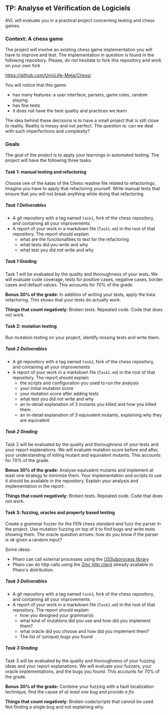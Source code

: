 ## TP: Analyse et Vérification de Logiciels

AVL will evaluate you in a practical project concerning testing and chess games.

### Context: A chess game

The project will involve an existing chess game implementation you will have to improve and test.
The implementation in question is found in the following repository.
Please, do not hesitate to fork this repository and work on your own fork

https://github.com/UnivLille-Meta/Chess/

You will notice that this game:
 - has many features: a user interface, parsers, game rules, random playing
 - has few tests
 - it does not have the best quality and practices we learn

The idea behind these decisions is to have a small project that is still close to reality.
Reality is messy and not perfect.
The question is: can we deal with such imperfections and complexity?

### Goals

The goal of the project is to apply your learnings in automated testing.
The project will have the following three tasks:

#### Task 1: manual testing and refactoring

Choose one of the katas of the Chess readme file related to refactorings.
Imagine you have to apply that refactoring yourself.
Write manual tests that ensure that you will not break anything while doing that refactoring.

##### Task 1 Deliverables
 - A git repository with a tag named `task1`, fork of the chess repository, and containing all your improvements
 - A report of your work in a markdown file (`Task1.md`) in the root of that repository. The report should explain
     -  what are the functionalities to test for the refactoring
     -  what tests did you write and why
     -  what test you did *not* write and why

##### Task 1 Grading
Task 1 will be evaluated by the quality and thoroughness of your tests.
We will evaluate code coverage, tests for positive cases, negative cases, border cases and default values.
This accounts for 70% of the grade.

**Bonus 30% of the grade:** In addition of writing your tests, apply the kata refactoring. This shows that your tests do actually work.

**Things that count negatively:** Broken tests. Repeated code. Code that does not work.

#### Task 2: mutation testing

Run mutation testing on your project, identify missing tests and write them.

##### Task 2 Deliverables
 - A git repository with a tag named `task2`, fork of the chess repository, and containing all your improvements
 - A report of your work in a markdown file (`Task2.md`) in the root of that repository. The report should explain
     -  the scripts and configuration you used to run the analysis
     -  your initial mutation score
     -  your mutation score after adding tests
     -  what test you did *not* write and why
     -  an in-detail explanation of 3 mutants you killed and how you killed them
     -  an in-detail explanation of 3 equivalent mutants, explaining why they are equivalent

##### Task 2 Grading
Task 2 will be evaluated by the quality and thoroughness of your tests and your report explanations.
We will evaluate mutation score before and after, your understanding of killing mutant and equivalent mutants.
This accounts for 70% of the grade.

**Bonus 30% of the grade:** Analyse equivalent mutants and implement at least one strategy to minimize them. Your implementation and scripts to use it should be available in the repository. Explain your analysis and implementation in the report.

**Things that count negatively:** Broken tests. Repeated code. Code that does not work.

#### Task 3: fuzzing, oracles and property based testing

Create a grammar fuzzer for the FEN chess standard and fuzz the parser in the project.
Use mutation fuzzing on top of it to find bugs and write tests showing them.
The oracle question arrives: how do you know if the parser is ok given a random input?

Some ideas:
 - Pharo can call external processes using the [OSSubprocess library](https://github.com/pharo-contributions/OSSubprocess/)
 - Pharo can do http calls using the [Zinc http client](http://books.pharo.org/booklet-Zinc/pdf/2020-03-23-Zinc.pdf) already available in Pharo's distribution.

##### Task 3 Deliverables
 - A git repository with a tag named `task3`, fork of the chess repository, and containing all your improvements
 - A report of your work in a markdown file (`Task3.md`) in the root of that repository. The report should explain
     -  how you designed your grammar(s)
     -  what kind of mutations did you use and how did you implement them?
     -  what oracle did you choose and how did you implement them?
     -  The list of (unique) bugs you found

##### Task 3 Grading
Task 3 will be evaluated by the quality and thoroughness of your fuzzing ideas and your report explanations.
We will evaluate your fuzzers, your oracle implementations, and the bugs you found.
This accounts for 70% of the grade.

**Bonus 30% of the grade:** Combine your fuzzing with a fault localization technique, find the cause of *at least one bug* and *provide a fix*.

**Things that count negatively:** Broken code/scripts that cannot be used. Not finding a single bug and not explaining why.

